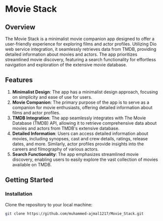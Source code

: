 # Movie Stack

## Overview
The Movie Stack is a minimalist movie companion app designed to offer a user-friendly experience for exploring films
and actor profiles. Utilizing Dio web service integration, it seamlessly retrieves data from TMDB, providing detailed
information about movies and actors. The app prioritizes streamlined movie discovery, featuring a search functionality
for effortless navigation and exploration of the extensive movie database.

## Features
1. **Minimalist Design**: The app has a minimalist design approach, focusing on simplicity and ease of use for users.
2. **Movie Companion**: The primary purpose of the app is to serve as a companion for movie enthusiasts, offering detailed information about films and actor profiles.
3. **TMDB Integration**: The app seamlessly integrates with The Movie Database (TMDB) API, allowing it to retrieve comprehensive data about movies and actors from TMDB's extensive database.
4. **Detailed Information**: Users can access detailed information about movies, including synopses, cast and crew details, ratings, release dates, and more. Similarly, actor profiles provide insights into the careers and filmography of various actors.
5. **Search Functionality**: The app emphasizes streamlined movie discovery, enabling users to easily explore the vast collection of movies available on TMDB.

<!-- Image Gallery -->
<div align="center">
<!--   <img src="https://github.com/muhammed-ajmal1217/Movie_Stack/assets/136672051/86089e61-650f-40fd-b0c0-dc178b185591" alt="Screenshot 1" width="200"/>
  <img src="https://github.com/muhammed-ajmal1217/Movie_Stack/assets/136672051/f91c5395-a416-4a5a-bc77-0c51475172db" alt="Screenshot 2" width="200"/>
  <img src="https://github.com/muhammed-ajmal1217/Movie_Stack/assets/136672051/331a4762-70e9-465c-876d-27dc1c827707" alt="Screenshot 3" width="200"/>
  <img src="https://github.com/muhammed-ajmal1217/Movie_Stack/assets/136672051/7f8f4cd4-6ecc-4ce0-a39c-28c8e0f0d4a9" alt="Screenshot 4" width="200"/>
  <img src="https://github.com/muhammed-ajmal1217/Movie_Stack/assets/136672051/e07b4f65-69b0-4bae-b46f-bceecb711e5e" alt="Screenshot 4" width="200"/>
  <img src="https://github.com/muhammed-ajmal1217/Movie_Stack/assets/136672051/d847a3a6-e197-481b-9a3e-f5aeb6fc834f" alt="Screenshot 4" width="200"/> -->
</div>


## Getting Started
### Installation
Clone the repository to your local machine:
```bash
git clone https://github.com/muhammed-ajmal1217/Movie_Stack.git


